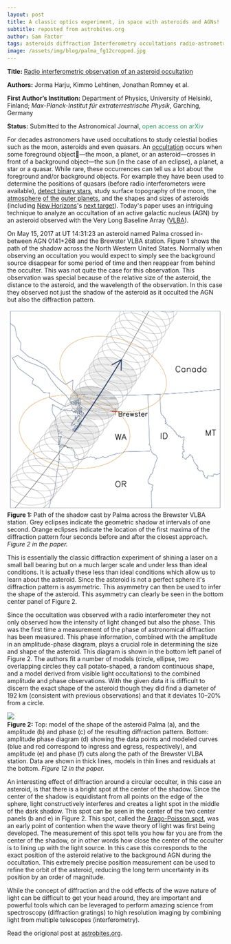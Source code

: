```yaml
---
layout: post
title: A classic optics experiment, in space with asteroids and AGNs!
subtitle: reposted from astrobites.org
author: Sam Factor
tags: asteroids diffraction Interferometry occultations radio-astrometry
image: /assets/img/blog/palma_fg12cropped.jpg
---
```


<strong>Title:</strong> <a href="https://arxiv.org/abs/1804.05640">Radio interferometric observation of an asteroid occultation</a>

<strong>Authors:</strong> Jorma Harju, Kimmo Lehtinen, Jonathan Romney et al.

<strong>First Author’s Institution:</strong> Department of Physics, University of Helsinki, Finland; <em>Max-Planck-Institut für extraterrestrische Physik</em>, Garching, Germany

<strong>Status:</strong> Submitted to the Astronomical Journal, <span style="font-weight: 400; color: #339966;">open access on arXiv</span>

For decades astronomers have used occultations to study celestial bodies such as the moon, asteroids and even quasars. An <a href="https://occultations.org/occultations/what-is-an-occultation/">occultation</a> occurs when some foreground object—the moon, a planet, or an asteroid—crosses in front of a background object—the sun (in the case of an eclipse), a planet, a star or a quasar. While rare, these occurrences can tell us a lot about the foreground and/or background objects. For example they have been used to determine the positions of quasars (before radio interferometers were available), <a href="https://astrobites.org/2011/05/30/using-the-moon-as-a-scientific-instrument/">detect binary stars</a>, study surface topography of the moon, the <a href="https://www.nasa.gov/feature/first-stellar-occultations-shed-additional-light-on-pluto-s-atmosphere">atmosphere</a> <a href="http://sci.esa.int/gaia/58284-pluto-occultation/">of the</a> <a href="https://astrobites.org/2013/01/14/touring-sofia/">outer planets</a>, and the shapes and sizes of asteroids (including <a href="https://www.nasa.gov/mission_pages/newhorizons/main/index.html">New Horizons</a>'s <a href="https://www.nasa.gov/feature/does-new-horizons-next-target-have-a-moon">next target</a>). Today's paper uses an intriguing technique to analyze an occultation of an active galactic nucleus (AGN) by an asteroid observed with the Very Long Baseline Array (<a href="https://science.nrao.edu/facilities/vlba">VLBA</a>).

On May 15, 2017 at UT 14:31:23 an asteroid named Palma crossed in-between AGN 0141+268 and the Brewster VLBA station. Figure 1 shows the path of the shadow across the North Western United States. Normally when observing an occultation you would expect to simply see the background source disappear for some period of time and then reappear from behind the occulter. This was not quite the case for this observation. This observation was special because of the relative size of the asteroid, the distance to the asteroid, and the wavelength of the observation. In this case they observed not just the shadow of the asteroid as it occulted the AGN but also the diffraction pattern.

<div class="img">
<img src="/assets/img/blog/palma_fg2.jpg"/>
<div class="caption"><strong>Figure 1:</strong> Path of the shadow cast by Palma across the Brewster VLBA station. Grey eclipses indicate the geometric shadow at intervals of one second. Orange eclipses indicate the location of the first maxima of the diffraction pattern four seconds before and after the closest approach. <em>Figure 2 in the paper.</em></div>
</div>

This is essentially the classic diffraction experiment of shining a laser on a small ball bearing but on a much larger scale and under less than ideal conditions. It is actually these less than ideal conditions which allow us to learn about the asteroid. Since the asteroid is not a perfect sphere it's diffraction pattern is asymmetric. This asymmetry can then be used to infer the shape of the asteroid. This asymmetry can clearly be seen in the bottom center panel of Figure 2.

Since the occultation was observed with a radio interferometer they not only observed how the intensity of light changed but also the phase. This was the first time a measurement of the phase of astronomical diffraction has been measured. This phase information, combined with the amplitude in an amplitude-phase diagram, plays a crucial role in determining the size and shape of the asteroid. This diagram is shown in the bottom left panel of Figure 2. The authors fit a number of models (circle, ellipse, two overlapping circles they call potato-shaped, a random continuous shape, and a model derived from visible light occultations) to the combined amplitude and phase observations. With the given data it is difficult to discern the exact shape of the asteroid though they did find a diameter of 192 km (consistent with previous observations) and that it deviates 10–20% from a circle.

<div class="image">
<img src="/assets/img/blog/palma_fg12.jpg"> 
<div class="caption"><strong>Figure 2:</strong> Top: model of the shape of the asteroid Palma (a), and the amplitude (b) and phase (c) of the resulting diffraction pattern. Bottom: amplitude phase diagram (d) showing the data points and modeled curves (blue and red correspond to ingress and egress, respectively), and amplitude (e) and phase (f) cuts along the path of the Brewster VLBA station. Data are shown in thick lines, models in thin lines and residuals at the bottom. <em>Figure 12 in the paper.</em></div>
</div>

An interesting effect of diffraction around a circular occulter, in this case an asteroid, is that there is a bright spot at the center of the shadow. Since the center of the shadow is equidistant from all points on the edge of the sphere, light constructively interferes and creates a light spot in the middle of the dark shadow. This spot can be seen in the center of the two center panels (b and e) in Figure 2. This spot, called the <a href="https://www.youtube.com/watch?v=y9c8oZ49pFc">Arago-Poisson spot</a>, was an early point of contention when the wave theory of light was first being developed. The measurement of this spot tells you how far you are from the center of the shadow, or in other words how close the center of the occulter is to lining up with the light source. In this case this corresponds to the exact position of the asteroid relative to the background AGN during the occultation. This extremely precise position measurement can be used to refine the orbit of the asteroid, reducing the long term uncertainty in its position by an order of magnitude.

While the concept of diffraction and the odd effects of the wave nature of light can be difficult to get your head around, they are important and powerful tools which can be leveraged to perform amazing science from spectroscopy (diffraction gratings) to high resolution imaging by combining light from multiple telescopes (interferometry). 

Read the origional post at [astrobites.org](https://astrobites.org/2018/05/16/a-classic-optics-experiment-in-space-with-asteroids-and-agns/).
